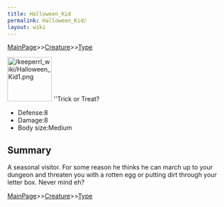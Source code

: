 ```yaml
---
title: Halloween_Kid
permalink: Halloween_Kid/
layout: wiki
---
```


[MainPage](/keeperrl_wiki/ "wikilink")>>[Creature](/keeperrl_wiki/Creature_Guide "wikilink")>>[Type](/keeperrl_wiki/Type "wikilink")

<img src="/keeperrl_wiki/Halloween_Kid1.png" title="fig:/keeperrl_wiki/Halloween_Kid1.png" alt="/keeperrl_wiki/Halloween_Kid1.png" width="100" />
''Trick or Treat?

-   Defense:8
-   Damage:8
-   Body size:Medium

Summary
-------

A seasonal visitor. For some reason he thinks he can march up to your
dungeon and threaten you with a rotten egg or putting dirt through your
letter box. Never mind eh?

[MainPage](/keeperrl_wiki/ "wikilink")>>[Creature](/keeperrl_wiki/Creature_Guide "wikilink")>>[Type](/keeperrl_wiki/Type "wikilink")

